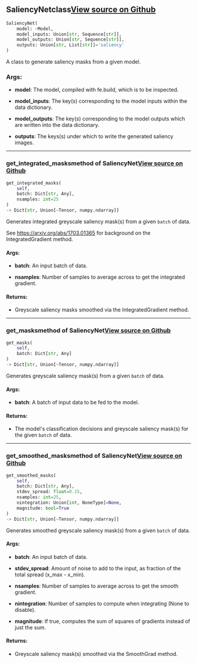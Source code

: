 ## SaliencyNet<span class="tag">class</span><a class="sourcelink" href=https://github.com/fastestimator/fastestimator/blob/r1.0/fastestimator/xai/saliency.py/#L43-L261>View source on Github</a>
```python
SaliencyNet(
	model: ~Model,
	model_inputs: Union[str, Sequence[str]],
	model_outputs: Union[str, Sequence[str]],
	outputs: Union[str, List[str]]='saliency'
)
```
A class to generate saliency masks from a given model.


<h3>Args:</h3>


* **model**: The model, compiled with fe.build, which is to be inspected.

* **model_inputs**: The key(s) corresponding to the model inputs within the data dictionary.

* **model_outputs**: The key(s) corresponding to the model outputs which are written into the data dictionary.

* **outputs**: The keys(s) under which to write the generated saliency images.

---

### get_integrated_masks<span class="tag">method of SaliencyNet</span><a class="sourcelink" href=https://github.com/fastestimator/fastestimator/blob/r1.0/fastestimator/xai/saliency.py/#L236-L261>View source on Github</a>
```python
get_integrated_masks(
	self,
	batch: Dict[str, Any],
	nsamples: int=25
)
-> Dict[str, Union[~Tensor, numpy.ndarray]]
```
Generates integrated greyscale saliency mask(s) from a given `batch` of data.

See https://arxiv.org/abs/1703.01365 for background on the IntegratedGradient method.


<h4>Args:</h4>


* **batch**: An input batch of data.

* **nsamples**: Number of samples to average across to get the integrated gradient. 

<h4>Returns:</h4>

<ul class="return-block"><li>    Greyscale saliency masks smoothed via the IntegratedGradient method.</li></ul>

---

### get_masks<span class="tag">method of SaliencyNet</span><a class="sourcelink" href=https://github.com/fastestimator/fastestimator/blob/r1.0/fastestimator/xai/saliency.py/#L107-L121>View source on Github</a>
```python
get_masks(
	self,
	batch: Dict[str, Any]
)
-> Dict[str, Union[~Tensor, numpy.ndarray]]
```
Generates greyscale saliency mask(s) from a given `batch` of data.


<h4>Args:</h4>


* **batch**: A batch of input data to be fed to the model. 

<h4>Returns:</h4>

<ul class="return-block"><li>    The model's classification decisions and greyscale saliency mask(s) for the given <code>batch</code> of data.</li></ul>

---

### get_smoothed_masks<span class="tag">method of SaliencyNet</span><a class="sourcelink" href=https://github.com/fastestimator/fastestimator/blob/r1.0/fastestimator/xai/saliency.py/#L184-L234>View source on Github</a>
```python
get_smoothed_masks(
	self,
	batch: Dict[str, Any],
	stdev_spread: float=0.15,
	nsamples: int=25,
	nintegration: Union[int, NoneType]=None,
	magnitude: bool=True
)
-> Dict[str, Union[~Tensor, numpy.ndarray]]
```
Generates smoothed greyscale saliency mask(s) from a given `batch` of data.


<h4>Args:</h4>


* **batch**: An input batch of data.

* **stdev_spread**: Amount of noise to add to the input, as fraction of the total spread (x_max - x_min).

* **nsamples**: Number of samples to average across to get the smooth gradient.

* **nintegration**: Number of samples to compute when integrating (None to disable).

* **magnitude**: If true, computes the sum of squares of gradients instead of just the sum. 

<h4>Returns:</h4>

<ul class="return-block"><li>    Greyscale saliency mask(s) smoothed via the SmoothGrad method.</li></ul>

